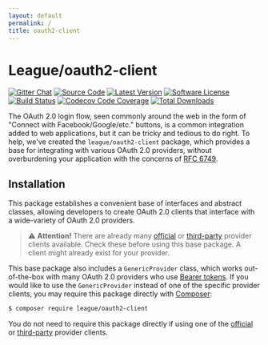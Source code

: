 ```yaml
---
layout: default
permalink: /
title: oauth2-client
---
```


League/oauth2-client
======================

[![Gitter Chat](https://img.shields.io/badge/gitter-join_chat-brightgreen.svg?style=flat-square)](https://gitter.im/stojankukrika/freshbooks-oauth2-client)
[![Source Code](https://img.shields.io/badge/source-thephpleague/oauth2--client-blue.svg?style=flat-square)](https://github.com/stojankukrika/freshbooks-oauth2-client)
[![Latest Version](https://img.shields.io/github/release/stojankukrika/freshbooks-oauth2-client.svg?style=flat-square)](https://github.com/stojankukrika/freshbooks-oauth2-client/releases)
[![Software License](https://img.shields.io/badge/license-MIT-brightgreen.svg?style=flat-square)](https://github.com/stojankukrika/freshbooks-oauth2-client/blob/master/LICENSE)
[![Build Status](https://img.shields.io/github/workflow/status/stojankukrika/freshbooks-oauth2-client/CI?label=CI&logo=github&style=flat-square)](https://github.com/stojankukrika/freshbooks-oauth2-client/actions?query=workflow%3ACI)
[![Codecov Code Coverage](https://img.shields.io/codecov/c/gh/stojankukrika/freshbooks-oauth2-client?label=codecov&logo=codecov&style=flat-square)](https://codecov.io/gh/stojankukrika/freshbooks-oauth2-client)
[![Total Downloads](https://img.shields.io/packagist/dt/league/oauth2-client.svg?style=flat-square)](https://packagist.org/packages/league/oauth2-client)

The OAuth 2.0 login flow, seen commonly around the web in the form of "Connect with Facebook/Google/etc." buttons, is a common integration added to web applications, but it can be tricky and tedious to do right. To help, we've created the `league/oauth2-client` package, which provides a base for integrating with various OAuth 2.0 providers, without overburdening your application with the concerns of [RFC 6749](http://tools.ietf.org/html/rfc6749).

Installation
-------------

This package establishes a convenient base of interfaces and abstract classes, allowing developers to create OAuth 2.0 clients that interface with a wide-variety of OAuth 2.0 providers.

> ⚠️ **Attention!** There are already many [official](/providers/league/) or [third-party](/providers/thirdparty/) provider clients available. Check these before using this base package. A client might already exist for your provider.

This base package also includes a `GenericProvider` class, which works out-of-the-box with many OAuth 2.0 providers who use [Bearer tokens](http://tools.ietf.org/html/rfc6750). If you would like to use the `GenericProvider` instead of one of the specific provider clients, you may require this package directly with [Composer](https://getcomposer.org):

~~~ bash
$ composer require league/oauth2-client
~~~

You do not need to require this package directly if using one of the [official](/providers/league/) or [third-party](/providers/thirdparty/) provider clients.
